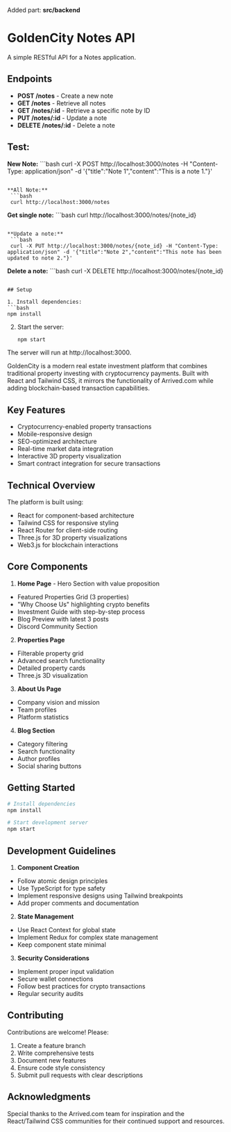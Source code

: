 Added part: **src/backend**
# GoldenCity Notes API

A simple RESTful API for a Notes application.

## Endpoints

- **POST /notes** - Create a new note
- **GET /notes** - Retrieve all notes
- **GET /notes/:id** - Retrieve a specific note by ID
- **PUT /notes/:id** - Update a note
- **DELETE /notes/:id** - Delete a note

## Test:
**New Note:**
    ```bash
    curl -X POST http://localhost:3000/notes -H "Content-Type: application/json" -d '{"title":"Note 1","content":"This is a note 1."}'
   ```

**All Note:**
    ```bash
    curl http://localhost:3000/notes
   ```

**Get single note:**
    ```bash
    curl http://localhost:3000/notes/{note_id}
   ```

**Update a note:**
    ```bash
    curl -X PUT http://localhost:3000/notes/{note_id} -H "Content-Type: application/json" -d '{"title":"Note 2","content":"This note has been updated to note 2."}'
   ```
   
**Delete a note:**
    ```bash
    curl -X DELETE http://localhost:3000/notes/{note_id}
   ```

## Setup

1. Install dependencies:
   ```bash
   npm install
   ```

2. Start the server:
   ```bash
   npm start
   ```

The server will run at http://localhost:3000. 


GoldenCity is a modern real estate investment platform that combines traditional property investing with cryptocurrency payments. Built with React and Tailwind CSS, it mirrors the functionality of Arrived.com while adding blockchain-based transaction capabilities.

## Key Features

- Cryptocurrency-enabled property transactions
- Mobile-responsive design
- SEO-optimized architecture
- Real-time market data integration
- Interactive 3D property visualization
- Smart contract integration for secure transactions

## Technical Overview

The platform is built using:

- React for component-based architecture
- Tailwind CSS for responsive styling
- React Router for client-side routing
- Three.js for 3D property visualizations
- Web3.js for blockchain interactions

## Core Components

1. **Home Page** - Hero Section with value proposition

- Featured Properties Grid (3 properties)
- "Why Choose Us" highlighting crypto benefits
- Investment Guide with step-by-step process
- Blog Preview with latest 3 posts
- Discord Community Section

2. **Properties Page**

- Filterable property grid
- Advanced search functionality
- Detailed property cards
- Three.js 3D visualization

3. **About Us Page**

- Company vision and mission
- Team profiles
- Platform statistics

4. **Blog Section**

- Category filtering
- Search functionality
- Author profiles
- Social sharing buttons

## Getting Started

```bash
# Install dependencies
npm install

# Start development server
npm start
```

## Development Guidelines

1. **Component Creation**

- Follow atomic design principles
- Use TypeScript for type safety
- Implement responsive designs using Tailwind breakpoints
- Add proper comments and documentation

2. **State Management**

- Use React Context for global state
- Implement Redux for complex state management
- Keep component state minimal

3. **Security Considerations**

- Implement proper input validation
- Secure wallet connections
- Follow best practices for crypto transactions
- Regular security audits

## Contributing

Contributions are welcome! Please:

1. Create a feature branch
2. Write comprehensive tests
3. Document new features
4. Ensure code style consistency
5. Submit pull requests with clear descriptions

## Acknowledgments

Special thanks to the Arrived.com team for inspiration and the React/Tailwind CSS communities for their continued support and resources.
